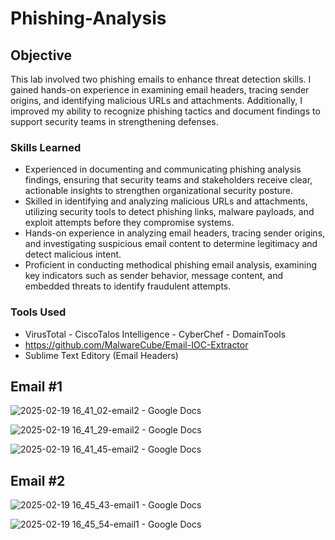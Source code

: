 # Phishing-Analysis

## Objective
This lab involved two phishing emails to enhance threat detection skills. I gained hands-on experience in examining email headers, tracing sender origins, and identifying malicious URLs and attachments. Additionally, I improved my ability to recognize phishing tactics and document findings to support security teams in strengthening defenses.

### Skills Learned

- Experienced in documenting and communicating phishing analysis findings, ensuring that security teams and stakeholders receive clear, actionable insights to strengthen organizational security posture.
- Skilled in identifying and analyzing malicious URLs and attachments, utilizing security tools to detect phishing links, malware payloads, and exploit attempts before they compromise systems.
- Hands-on experience in analyzing email headers, tracing sender origins, and investigating suspicious email content to determine legitimacy and detect malicious intent.
- Proficient in conducting methodical phishing email analysis, examining key indicators such as sender behavior, message content, and embedded threats to identify fraudulent attempts.

### Tools Used

- VirusTotal - CiscoTalos Intelligence - CyberChef - DomainTools
- https://github.com/MalwareCube/Email-IOC-Extractor
- Sublime Text Editory (Email Headers)

## Email #1

![2025-02-19 16_41_02-email2 - Google Docs](https://github.com/user-attachments/assets/6a48910e-17ed-4535-a9f7-03d582b7be14)

![2025-02-19 16_41_29-email2 - Google Docs](https://github.com/user-attachments/assets/f2603932-8217-4fcc-bd9f-e67d22a8bcae)

![2025-02-19 16_41_45-email2 - Google Docs](https://github.com/user-attachments/assets/623d854a-c4e9-46cc-a245-801ce71e37b9)

## Email #2

![2025-02-19 16_45_43-email1 - Google Docs](https://github.com/user-attachments/assets/d613f55c-17b1-4112-a885-e0802c11f201)

![2025-02-19 16_45_54-email1 - Google Docs](https://github.com/user-attachments/assets/93fe04d8-45f1-4818-8d09-febe0327097e)



